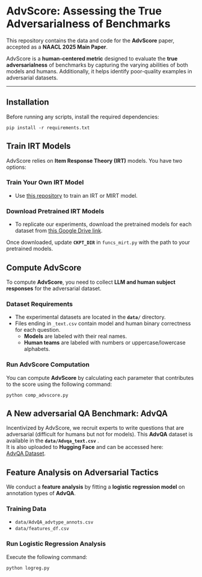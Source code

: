 # **AdvScore: Assessing the True Adversarialness of Benchmarks**  
This repository contains the data and code for the **AdvScore** paper, accepted as a **NAACL 2025 Main Paper**.  

AdvScore is a **human-centered metric** designed to evaluate the **true adversarialness** of benchmarks by capturing the varying abilities of both models and humans. Additionally, it helps identify poor-quality examples in adversarial datasets.  

---

## **Installation**  
Before running any scripts, install the required dependencies:  
```
pip install -r requirements.txt
```

## **Train IRT Models**  
AdvScore relies on **Item Response Theory (IRT)** models. You have two options:  

### **Train Your Own IRT Model**  
- Use [this repository](https://github.com/maharshi95/neural-irt) to train an IRT or MIRT model.  

### **Download Pretrained IRT Models**  
- To replicate our experiments, download the pretrained models for each dataset from [this Google Drive link](https://drive.google.com/drive/folders/18crWrx9LkxPAeYUOHQEVuj8mV1eFbSTi?usp=sharing).  

Once downloaded, update **`CKPT_DIR`** in `funcs_mirt.py` with the path to your pretrained models.  

## **Compute AdvScore**  
To compute **AdvScore**, you need to collect **LLM and human subject responses** for the adversarial dataset.  

### **Dataset Requirements**  
- The experimental datasets are located in the **`data/`** directory.  
- Files ending in `_text.csv` contain model and human binary correctness for each question.  
  - **Models** are labeled with their real names.  
  - **Human teams** are labeled with numbers or uppercase/lowercase alphabets.  

### **Run AdvScore Computation**  
You can compute **AdvScore** by calculating each parameter that contributes to the score using the following command:  

```
python comp_advscore.py
```

## **A New adversarial QA Benchmark: AdvQA**  
Incentivized by AdvScore, we recruit experts to write questions that are adversarial (difficult for humans but not for models).
This **AdvQA** dataset is available in the **`data/Advqa_text.csv`** .  
It is also uploaded to **Hugging Face** and can be accessed here:  
[AdvQA Dataset](https://huggingface.co/datasets/umdclip/AdvQA/tree/main).  

## **Feature Analysis on Adversarial Tactics**  
We conduct a **feature analysis** by fitting a **logistic regression model** on annotation types of **AdvQA**.  

### **Training Data**  
- `data/AdvQA_advtype_annots.csv`  
- `data/features_df.csv`  

### **Run Logistic Regression Analysis**  
Execute the following command:  

```
python logreg.py
```
